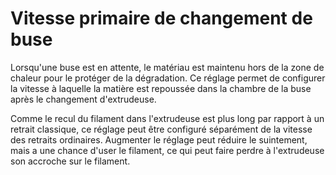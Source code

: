 Vitesse primaire de changement de buse
====
Lorsqu'une buse est en attente, le matériau est maintenu hors de la zone de chaleur pour le protéger de la dégradation. Ce réglage permet de configurer la vitesse à laquelle la matière est repoussée dans la chambre de la buse après le changement d'extrudeuse.

Comme le recul du filament dans l'extrudeuse est plus long par rapport à un retrait classique, ce réglage peut être configuré séparément de la vitesse des retraits ordinaires. Augmenter le réglage peut réduire le suintement, mais a une chance d'user le filament, ce qui peut faire perdre à l'extrudeuse son accroche sur le filament.
